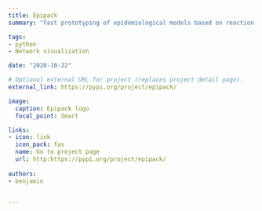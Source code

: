 ```yaml
---
title: Epipack
summary: "Fast prototyping of epidemiological models based on reaction equations. Analyze the ODEs analytically or numerically, or run/animate stochastic simulations on networks/well-mixed systems. Simple compartmental models of infectious diseases are useful to investigate effects of certain processes on disease dissemination. Using pen and paper, quickly adding/removing compartments and transition processes is easy, yet the analytical and numerical analysis or stochastic simulations can be tedious to set up and debug—especially when the model changes (even slightly)."

tags:
- python
- Network visualization

date: "2020-10-22"

# Optional external URL for project (replaces project detail page).
external_link: https://pypi.org/project/epipack/

image:
  caption: Epipack logo
  focal_point: Smart

links:
- icon: link
  icon_pack: fas
  name: Go to project page
  url: http:https://pypi.org/project/epipack/
  
authors:
- benjamin


---
```

